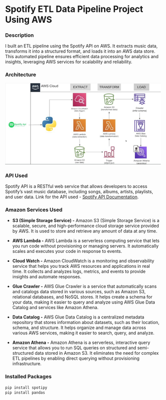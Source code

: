 # Spotify ETL Data Pipeline Project Using AWS

### Description
I built an ETL pipeline using the Spotify API on AWS. It extracts music data, transforms it into a structured format, and loads it into an AWS data store. This automated pipeline ensures efficient data processing for analytics and insights, leveraging AWS services for scalability and reliability.

### Architecture
![Architecture Diagram](https://github.com/sudeshnadas0101/spotify-etl-data-pipeline-project/blob/main/spotify_architecture.jpg)

### API Used
Spotify API is a RESTful web service that allows developers to access Spotify’s vast music database, including songs, albums, artists, playlists, and user data.
Link for the API used - [Spotify API Documentation](https://developer.spotify.com/documentation/web-api/).


### Amazon Services Used
- **S3 (Simple Storage Service) -** Amazon S3 (Simple Storage Service) is a scalable, secure, and high-performance cloud storage service provided by AWS. It is used to store and retrieve any amount of data at any time.
  
- **AWS Lambda -** AWS Lambda is a serverless computing service that lets you run code without provisioning or managing servers. It automatically scales and executes your code in response to events.

- **Cloud Watch -** Amazon CloudWatch is a monitoring and observability service that helps you track AWS resources and applications in real time. It collects and analyzes logs, metrics, and events to provide insights and automate responses.

- **Glue Crawler -** AWS Glue Crawler is a service that automatically scans and catalogs data stored in various sources, such as Amazon S3, relational databases, and NoSQL stores. It helps create a schema for your data, making it easier to query and analyze using AWS Glue Data Catalog and services like Amazon Athena.

- **Data Catalog -** AWS Glue Data Catalog is a centralized metadata repository that stores information about datasets, such as their location, schema, and structure. It helps organize and manage data across various AWS services, making it easier to search, query, and analyze.

- **Amazon Athena -** Amazon Athena is a serverless, interactive query service that allows you to run SQL queries on structured and semi-structured data stored in Amazon S3. It eliminates the need for complex ETL pipelines by enabling direct querying without provisioning infrastructure.

### Installed Packages
```
pip install spotipy
pip install pandas
```
